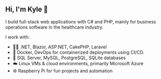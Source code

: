 ## Hi, I'm Kyle 👋

I build full-stack web applications with C# and PHP, mainly for business operations software in the healthcare industry.

I work with:
* 👨‍💻 .NET, Blazor, ASP.NET, CakePHP, Laravel
* 🐋 Docker, DevOps for containerized deployments using CI/CD.
* 💾 SQL Server, MySQL, PostgreSQL, SQLite databases
* ☁️ Linux VMs & cloud environments, primarily Microsoft Azure
* ⚙️ Raspberry Pi for fun projects and automation
